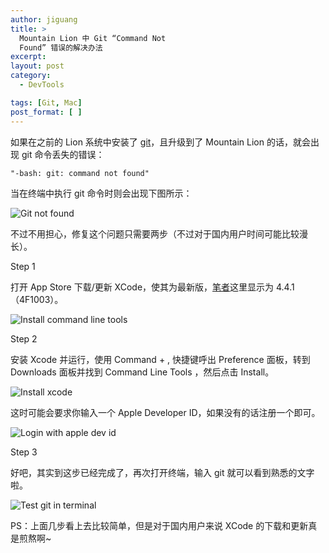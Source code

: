 ```yaml
---
author: jiguang
title: >
  Mountain Lion 中 Git “Command Not
  Found” 错误的解决办法
excerpt:
layout: post
category:
  - DevTools

tags: [Git, Mac]
post_format: [ ]
---
```

如果在之前的 Lion 系统中安装了 [git][1]，且升级到了 Mountain Lion 的话，就会出现 git 命令丢失的错误：

    "-bash: git: command not found" 

当在终端中执行 git 命令时则会出现下图所示：

![Git not found][2]

不过不用担心，修复这个问题只需要两步（不过对于国内用户时间可能比较漫长）。

Step 1

打开 App Store 下载/更新 XCode，使其为最新版，[笔者][3]这里显示为 4.4.1（4F1003）。

![Install command line tools][5]

Step 2

安装 Xcode 并运行，使用 Command + , 快捷键呼出 Preference 面板，转到 Downloads 面板并找到 Command Line Tools ，然后点击 Install。

![Install xcode][4]

这时可能会要求你输入一个 Apple Developer ID，如果没有的话注册一个即可。

![Login with apple dev id][6]

Step 3

好吧，其实到这步已经完成了，再次打开终端，输入 git 就可以看到熟悉的文字啦。

![Test git in terminal][7]

PS：上面几步看上去比较简单，但是对于国内用户来说 XCode 的下载和更新真是煎熬啊~

 [1]: http://jiguang.github.com/index.php/tag/git/ "git"
 [2]: http://jiguang.github.com/content/uploads/2012/08/git-not-found.jpeg "git-not-found.jpeg"
 [3]: http://jiguang.github.com "笔者"
 [4]: http://jiguang.github.com/content/uploads/2012/08/install-command-line-tools.jpeg "install-command-line-tools.jpeg"
 [5]: http://jiguang.github.com/content/uploads/2012/08/install-xcode.jpeg "install-xcode.jpeg"
 [6]: http://jiguang.github.com/content/uploads/2012/08/login-with-apple-dev-id.jpeg "login-with-apple-dev-id.jpeg"
 [7]: http://jiguang.github.com/content/uploads/2012/08/test-git-in-terminal.jpeg "test-git-in-terminal.jpeg"